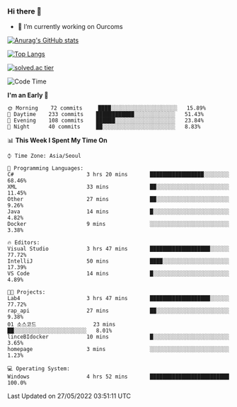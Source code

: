 ### Hi there 👋

- 🔭 I’m currently working on Ourcoms

<!--
**Rhange/Rhange** is a ✨ _special_ ✨ repository because its `README.md` (this file) appears on your GitHub profile.

Here are some ideas to get you started:

- 🌱 I’m currently learning ...
- 👯 I’m looking to collaborate on ...
- 🤔 I’m looking for help with ...
- 💬 Ask me about ...
- 📫 How to reach me: ...
- 😄 Pronouns: ...
- ⚡ Fun fact: ...
-->

[![Anurag's GitHub stats](https://github-readme-stats.vercel.app/api?username=rhange&show_icons=true&theme=gruvbox)](https://github.com/anuraghazra/github-readme-stats)

[![Top Langs](https://github-readme-stats.vercel.app/api/top-langs/?username=rhange&layout=compact&theme=gruvbox)](https://github.com/anuraghazra/github-readme-stats)

[![solved.ac tier](http://mazassumnida.wtf/api/generate_badge?boj=rhange0511)](https://solved.ac/rhange0511)

  <!--START_SECTION:waka-->
![Code Time](http://img.shields.io/badge/Code%20Time-458%20hrs%2013%20mins-blue)

**I'm an Early 🐤** 

```text
🌞 Morning    72 commits     ████░░░░░░░░░░░░░░░░░░░░░   15.89% 
🌆 Daytime    233 commits    ████████████░░░░░░░░░░░░░   51.43% 
🌃 Evening    108 commits    ██████░░░░░░░░░░░░░░░░░░░   23.84% 
🌙 Night      40 commits     ██░░░░░░░░░░░░░░░░░░░░░░░   8.83%

```


📊 **This Week I Spent My Time On** 

```text
⌚︎ Time Zone: Asia/Seoul

💬 Programming Languages: 
C#                       3 hrs 20 mins       █████████████████░░░░░░░░   68.46% 
XML                      33 mins             ██░░░░░░░░░░░░░░░░░░░░░░░   11.45% 
Other                    27 mins             ██░░░░░░░░░░░░░░░░░░░░░░░   9.26% 
Java                     14 mins             █░░░░░░░░░░░░░░░░░░░░░░░░   4.82% 
Docker                   9 mins              ░░░░░░░░░░░░░░░░░░░░░░░░░   3.38%

🔥 Editors: 
Visual Studio            3 hrs 47 mins       ███████████████████░░░░░░   77.72% 
IntelliJ                 50 mins             ████░░░░░░░░░░░░░░░░░░░░░   17.39% 
VS Code                  14 mins             █░░░░░░░░░░░░░░░░░░░░░░░░   4.89%

🐱‍💻 Projects: 
Lab4                     3 hrs 47 mins       ███████████████████░░░░░░   77.72% 
rap_api                  27 mins             ██░░░░░░░░░░░░░░░░░░░░░░░   9.38% 
01 소스코드                  23 mins             ██░░░░░░░░░░░░░░░░░░░░░░░   8.01% 
linceBIdocker            10 mins             █░░░░░░░░░░░░░░░░░░░░░░░░   3.65% 
homepage                 3 mins              ░░░░░░░░░░░░░░░░░░░░░░░░░   1.23%

💻 Operating System: 
Windows                  4 hrs 52 mins       █████████████████████████   100.0%

```


 Last Updated on 27/05/2022 03:51:11 UTC
<!--END_SECTION:waka-->
